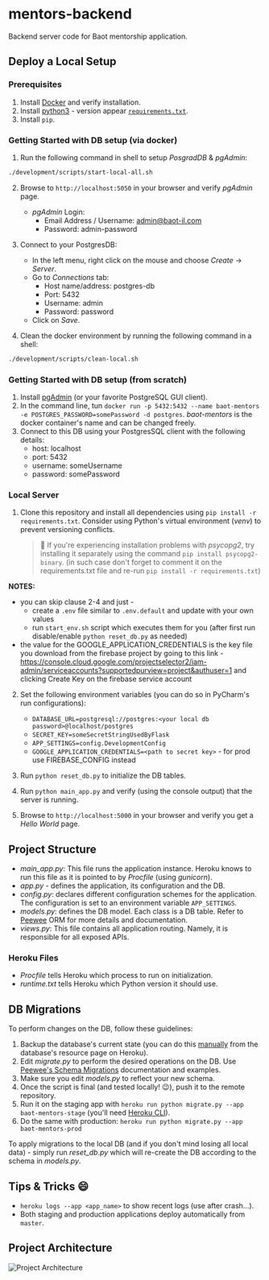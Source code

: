 # mentors-backend

Backend server code for Baot mentorship application.

## Deploy a Local Setup

### Prerequisites
1. Install [Docker](https://docs.docker.com/install/) and verify installation.
2. Install [python3](https://www.python.org/downloads/) - version appear [`requirements.txt`](https://github.com/baot-il/mentors-backend/blob/master/requirements.txt).
3. Install `pip`.

### Getting Started with DB setup (via docker)
1. Run the following command in shell to setup _PosgradDB_ & _pgAdmin_:

```sh
./development/scripts/start-local-all.sh
```

2. Browse to `http://localhost:5050` in your browser and verify _pgAdmin_ page.
    * _pgAdmin_ Login:
      * Email Address / Username: admin@baot-il.com
      * Password: admin-password

3. Connect to your PostgresDB:
    * In the left menu, right click on the mouse and choose _Create_ -> _Server_.
    * Go to _Connections_ tab:
        * Host name/address: postgres-db
        * Port: 5432
        * Username: admin
        * Password: password
    * Click on _Save_.
  
4. Clean the docker environment by running the following command in a shell:

```sh
./development/scripts/clean-local.sh
```

### Getting Started with DB setup (from scratch)
1. Install [pgAdmin](https://www.pgadmin.org/download/)
   (or your favorite PostgreSQL GUI client).
2. In the command line, tun `docker run -p 5432:5432 --name baot-mentors -e POSTGRES_PASSWORD=somePassword -d postgres`.
   _baot-mentors_ is the docker container's name and can be changed freely.
3. Connect to this DB using your PostgresSQL client with the following details:
   - host: localhost
   - port: 5432
   - username: someUsername
   - password: somePassword

### Local Server

1. Clone this repository and install all dependencies using `pip install -r requirements.txt`.
   Consider using Python's virtual environment (_venv_) to prevent
   versioning conflicts.

   > :mega: If you're experiencing installation problems with _psycopg2_,
   > try installing it separately using the command `pip install psycopg2-binary`. (in such case don't forget to comment it on the requirements.txt file and re-run `pip install -r requirements.txt`)

**NOTES:**
- you can skip clause 2-4 and just -
  - create a `.env` file similar to `.env.default` and update with your own values
  - run `start_env.sh` script which executes them for you (after first run disable/enable `python reset_db.py` as needed)
- the value for the GOOGLE_APPLICATION_CREDENTIALS is the key file you download from the firebase project by going to this link - https://console.cloud.google.com/projectselector2/iam-admin/serviceaccounts?supportedpurview=project&authuser=1 and clicking Create Key on the firebase service account

2. Set the following environment variables (you can do so in PyCharm's run configurations):
   - `DATABASE_URL=postgresql://postgres:<your local db password>@localhost/postgres`
   - `SECRET_KEY=someSecretStringUsedByFlask`
   - `APP_SETTINGS=config.DevelopmentConfig`
   - `GOOGLE_APPLICATION_CREDENTIALS=<path to secret key>` - for prod use FIREBASE_CONFIG instead
3. Run `python reset_db.py` to initialize the DB tables.
4. Run `python main_app.py` and verify (using the console output) that the server is running.

5. Browse to `http://localhost:5000` in your browser and verify you get a _Hello World_ page.

## Project Structure

- _main_app.py_: This file runs the application instance. Heroku knows to run this
  file as it is pointed to by _Procfile_ (using _gunicorn_).
- _app.py_ - defines the application, its configuration and the DB.
- _config.py_: declares different configuration schemes for the application. The configuration
  is set to an environment variable `APP_SETTINGS`.
- _models.py_: defines the DB model. Each class is a DB table.
  Refer to [Peewee](http://docs.peewee-orm.com/en/latest/) ORM for
  more details and documentation.
- _views.py_: This file contains all application routing. Namely, it is
  responsible for all exposed APIs.

### Heroku Files

- _Procfile_ tells Heroku which process to run on initialization.
- _runtime.txt_ tells Heroku which Python version it should use.

## DB Migrations

To perform changes on the DB, follow these guidelines:

1. Backup the database's current state (you can do this
   [manually](https://data.heroku.com/datastores/35002e65-a561-4a72-a47c-c81b3cec2aa3#durability)
   from the database's resource page on Heroku).
2. Edit _migrate.py_ to perform the desired operations on the DB.
   Use [Peewee's Schema Migrations](http://docs.peewee-orm.com/en/latest/peewee/playhouse.html#migrate)
   documentation and examples.
3. Make sure you edit _models.py_ to reflect your new schema.
4. Once the script is final (and tested locally! :wink:), push it to the remote
   repository.
5. Run it on the staging app with `heroku run python migrate.py --app baot-mentors-stage` (you'll need
   [Heroku CLI](https://devcenter.heroku.com/articles/heroku-cli)).
6. Do the same with production: `heroku run python migrate.py --app baot-mentors-prod`

To apply migrations to the local DB (and if you don't mind losing all local data) -
simply run _reset_db.py_ which will re-create the DB according to the schema in _models.py_.

## Tips & Tricks :smile:

- `heroku logs --app <app_name>` to show recent logs (use after crash...).
- Both staging and production applications deploy automatically from `master`.

## Project Architecture

![Project Architecture](/resources/arch.png)
